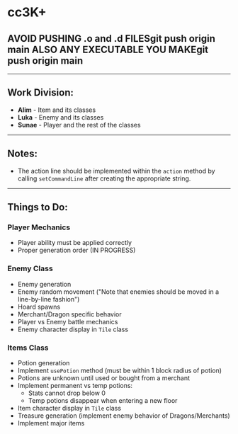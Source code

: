 # cc3K+

## AVOID PUSHING .o and .d FILESgit push origin main ALSO ANY EXECUTABLE YOU MAKEgit push origin main

---

## Work Division:
- **Alim** - Item and its classes
- **Luka** - Enemy and its classes
- **Sunae** - Player and the rest of the classes

---

## Notes:
- The action line should be implemented within the `action` method by calling `setCommandLine` after creating the appropriate string.

---

## Things to Do:

### **Player Mechanics**
- Player ability must be applied correctly
- Proper generation order (IN PROGRESS)

### **Enemy Class**
- Enemy generation
- Enemy random movement ("Note that enemies should be moved in a line-by-line fashion")
- Hoard spawns
- Merchant/Dragon specific behavior
- Player vs Enemy battle mechanics
- Enemy character display in `Tile` class

### **Items Class**
- Potion generation
- Implement `usePotion` method (must be within 1 block radius of potion)
- Potions are unknown until used or bought from a merchant
- Implement permanent vs temp potions:
  - Stats cannot drop below 0
  - Temp potions disappear when entering a new floor
- Item character display in `Tile` class
- Treasure generation (implement enemy behavior of Dragons/Merchants)
- Implement major items

